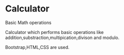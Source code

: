 # Calculator
Basic Math operations


Calculator which performs basic operations like addition,substraction,multipication,divison and modulo.

Bootstrap,HTML,CSS are used.
